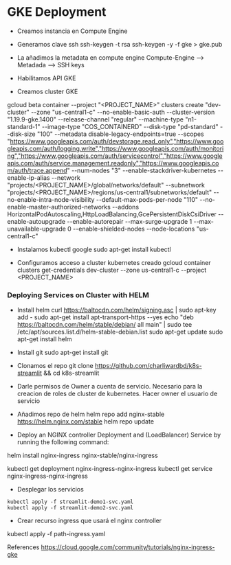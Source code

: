 # GKE Deployment
- Creamos instancia en Compute Engine

- Generamos clave ssh
  ssh-keygen -t rsa
  ssh-keygen -y -f gke > gke.pub

- La añadimos la metadata en compute engine
    Compute-Engine --> Metadada --> SSH keys

- Habilitamos API GKE

- Creamos cluster GKE

gcloud beta container --project "<PROJECT_NAME>" clusters create "dev-cluster" --zone "us-central1-c" --no-enable-basic-auth --cluster-version "1.19.9-gke.1400" --release-channel "regular" --machine-type "n1-standard-1" --image-type "COS_CONTAINERD" --disk-type "pd-standard" --disk-size "100" --metadata disable-legacy-endpoints=true --scopes "https://www.googleapis.com/auth/devstorage.read_only","https://www.googleapis.com/auth/logging.write","https://www.googleapis.com/auth/monitoring","https://www.googleapis.com/auth/servicecontrol","https://www.googleapis.com/auth/service.management.readonly","https://www.googleapis.com/auth/trace.append" --num-nodes "3" --enable-stackdriver-kubernetes --enable-ip-alias --network "projects/<PROJECT_NAME>/global/networks/default" --subnetwork "projects/<PROJECT_NAME>/regions/us-central1/subnetworks/default" --no-enable-intra-node-visibility --default-max-pods-per-node "110" --no-enable-master-authorized-networks --addons HorizontalPodAutoscaling,HttpLoadBalancing,GcePersistentDiskCsiDriver --enable-autoupgrade --enable-autorepair --max-surge-upgrade 1 --max-unavailable-upgrade 0 --enable-shielded-nodes --node-locations "us-central1-c"


- Instalamos kubectl google
sudo apt-get install kubectl

- Configuramos acceso a cluster kubernetes creado
gcloud container clusters get-credentials dev-cluster --zone us-central1-c --project <PROJECT_NAME>

### Deploying Services on Cluster with HELM

- Install helm 
curl https://baltocdn.com/helm/signing.asc | sudo apt-key add -
sudo apt-get install apt-transport-https --yes
echo "deb https://baltocdn.com/helm/stable/debian/ all main" | sudo tee /etc/apt/sources.list.d/helm-stable-debian.list
sudo apt-get update
sudo apt-get install helm

- Install git 
sudo apt-get install git

- Clonamos el repo
git clone https://github.com/charliwardbd/k8s-streamlit && cd k8s-streamlit

- Darle permisos de Owner a cuenta de servicio. Necesario para la creacion de roles de cluster de kubernetes.
    Hacer owner el usuario de servicio


- Añadimos repo de helm
helm repo add nginx-stable https://helm.nginx.com/stable
helm repo update

- Deploy an NGINX controller Deployment and (LoadBalancer) Service by running the following command:

helm install nginx-ingress nginx-stable/nginx-ingress

kubectl get deployment nginx-ingress-nginx-ingress
kubectl get service nginx-ingress-nginx-ingress

- Desplegar los servicios
```
kubectl apply -f streamlit-demo1-svc.yaml
kubectl apply -f streamlit-demo2-svc.yaml
```

- Crear recurso ingress que usará el nginx controller

kubectl apply -f path-ingress.yaml


References
https://cloud.google.com/community/tutorials/nginx-ingress-gke